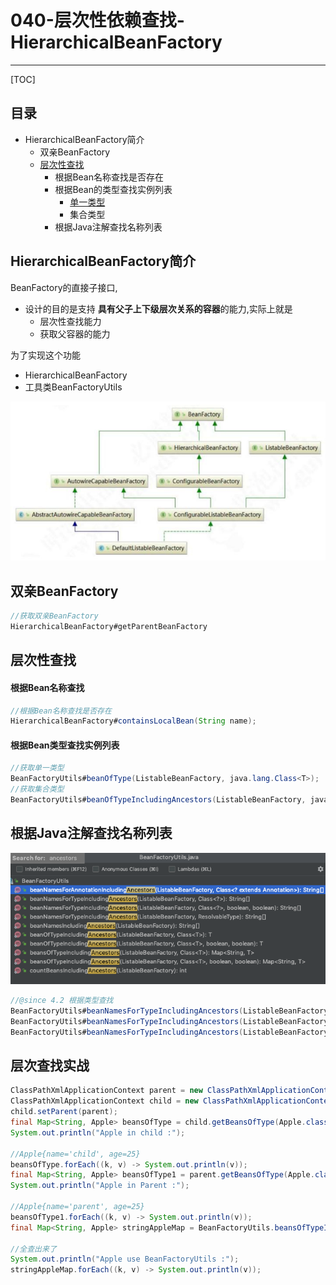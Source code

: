 # 040-层次性依赖查找-HierarchicalBeanFactory

---

[TOC]

## 目录

- HierarchicalBeanFactory简介
  - 双亲BeanFactory
  - [层次性查找](#层次性查找)
    - 根据Bean名称查找是否存在
    - 根据Bean的类型查找实例列表
      - [单一类型](#单一类型)
      - 集合类型
    - 根据Java注解查找名称列表

## HierarchicalBeanFactory简介

BeanFactory的直接子接口, 

- 设计的目的是支持 **具有父子上下级层次关系的容器**的能力,实际上就是
  - 层次性查找能力
  - 获取父容器的能力

为了实现这个功能 

- HierarchicalBeanFactory
- 工具类BeanFactoryUtils

![image-20200917212321381](../../assets/image-20200917212321381.png)

## 双亲BeanFactory

```java
//获取双亲BeanFactory
HierarchicalBeanFactory#getParentBeanFactory
```

## 层次性查找

#### 根据Bean名称查找

```java
//根据Bean名称查找是否存在
HierarchicalBeanFactory#containsLocalBean(String name);
```

#### 根据Bean类型查找实例列表

```java
//获取单一类型
BeanFactoryUtils#beanOfType(ListableBeanFactory, java.lang.Class<T>);
//获取集合类型
BeanFactoryUtils#beanOfTypeIncludingAncestors(ListableBeanFactory, java.lang.Class<T>)
```

## 根据Java注解查找名称列表

![image-20210128101258312](../../assets/image-20210128101258312.png)

```java
//@since 4.2 根据类型查找
BeanFactoryUtils#beanNamesForTypeIncludingAncestors(ListableBeanFactory, ResolvableType)
BeanFactoryUtils#beanNamesForTypeIncludingAncestors(ListableBeanFactory, java.lang.Class<?>)
BeanFactoryUtils#beanNamesForTypeIncludingAncestors(ListableBeanFactory, java.lang.Class<?>, boolean, boolean)
```

## 层次查找实战

```java
ClassPathXmlApplicationContext parent = new ClassPathXmlApplicationContext("classpath:tutorials/hierarchical/dependency-parent.xml");
ClassPathXmlApplicationContext child = new ClassPathXmlApplicationContext("classpath:tutorials/hierarchical/dependency-child.xml");
child.setParent(parent);
final Map<String, Apple> beansOfType = child.getBeansOfType(Apple.class);
System.out.println("Apple in child :");

//Apple{name='child', age=25}
beansOfType.forEach((k, v) -> System.out.println(v));
final Map<String, Apple> beansOfType1 = parent.getBeansOfType(Apple.class);
System.out.println("Apple in Parent :");

//Apple{name='parent', age=25}
beansOfType1.forEach((k, v) -> System.out.println(v)); 
final Map<String, Apple> stringAppleMap = BeanFactoryUtils.beansOfTypeIncludingAncestors(child, Apple.class);

//全查出来了
System.out.println("Apple use BeanFactoryUtils :");
stringAppleMap.forEach((k, v) -> System.out.println(v)); 
```

